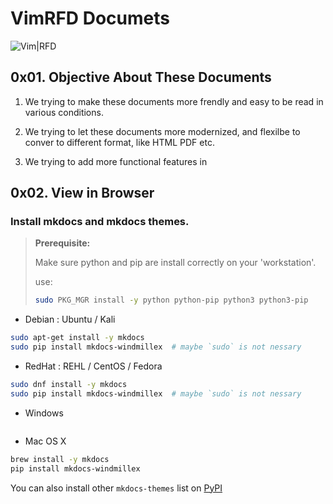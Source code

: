 VimRFD Documets
===============


![Vim|RFD](https://img.shields.io/badge/Vim-RFD-4456FF.svg) 




0x01. Objective About These Documents
-------------------------------------

1. We trying to make these documents more frendly and easy to be read in various conditions.

2. We trying to let these documents more modernized, and flexilbe to conver to different format,
   like HTML PDF etc.

3. We trying to add more functional features in   



0x02. View in Browser
---------------------


### Install mkdocs and mkdocs themes.

> **Prerequisite:** 
>
> Make sure python and pip are install correctly on your 'workstation'.
>
> use:
>
> ```sh
> sudo PKG_MGR install -y python python-pip python3 python3-pip
> ```




* Debian : Ubuntu / Kali 

```sh
sudo apt-get install -y mkdocs
sudo pip install mkdocs-windmillex  # maybe `sudo` is not nessary
```

* RedHat : REHL / CentOS / Fedora

```sh
sudo dnf install -y mkdocs
sudo pip install mkdocs-windmillex  # maybe `sudo` is not nessary
```

* Windows 
```bat

```

* Mac OS X
```sh
brew install -y mkdocs
pip install mkdocs-windmillex
```

You can also install other `mkdocs-themes` list on [PyPI][1] 

 














[1]: https://pypi.python.org/pypi?%3Aaction=search&term=mkdocs&submit=search



<!--
vim:nocp:cin:sr:et:ts=4:sts=4:sw=4:ft=markdown:ff=unix:fenc=utf-8:
EOF
-->
